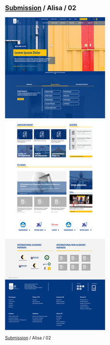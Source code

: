 ## [Submission](/README.md) / Alisa / 02

![Submission 02](/img/02.png)

[Submission](/README.md) / Alisa / 02